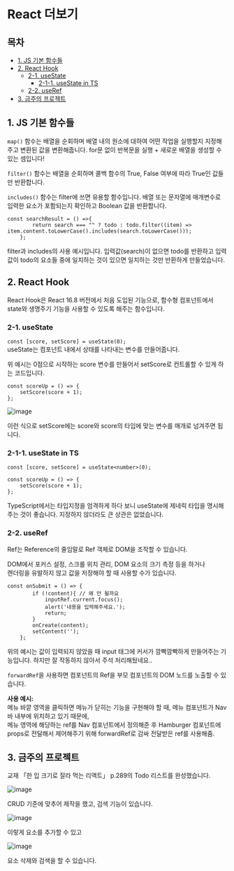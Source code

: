 # React 더보기

## 목차
- [1. JS 기본 함수들](#1-js-기본-함수들)
- [2. React Hook](#2-react-hook)
    - [2-1. useState](#2-1-usestate)
        - [2-1-1. useState in TS](#2-1-1-usestate-in-ts)
    - [2-2. useRef](#2-2-useref)
- [3. 금주의 프로젝트](#3-금주의-프로젝트)

## 1. JS 기본 함수들
`map()` 함수는 배열을 순회하며 배열 내의 원소에 대하여 어떤 작업을 실행할지 지정해주고 변환된 값을 변환해줍니다. for문 없이 반복문을 실행 + 새로운 배열을 생성할 수 있는 셈입니다!

`filter()` 함수는 배열을 순회하며 콜백 함수의 True, False 여부에 따라 True인 값들만 반환합니다.

`includes()` 함수는 filter에 쓰면 유용할 함수입니다. 배열 또는 문자열에 매개변수로 입력한 요소가 포함되는지 확인하고 Boolean 값을 반환합니다.

```
const searchResult = () =>{
        return search === "" ? todo : todo.filter((item) => item.content.toLowerCase().includes(search.toLowerCase()));    
    };
```
filter과 includes의 사용 예시입니다. 입력값(search)이 없으면 todo를 반환하고 입력값이 todo의 요소들 중에 일치하는 것이 있으면 일치하는 것만 반환하게 만들었습니다.

## 2. React Hook
React Hook은 React 16.8 버전에서 처음 도입된 기능으로, 함수형 컴포넌트에서 state와 생명주기 기능을 사용할 수 있도록 해주는 함수입니다.

### 2-1. useState
`const [score, setScore] = useState(0);`\
useState는 컴포넌트 내에서 상태를 나타내는 변수를 만들어줍니다.

위 예시는 0점으로 시작하는 score 변수를 만들어서 setScore로 컨트롤할 수 있게 하는 코드입니다.

```
const scoreUp = () => {
    setScore(score + 1);
};
```
![image](https://github.com/user-attachments/assets/ba0037b4-4430-46c4-b509-930cabb02e4e)

이런 식으로 setScore에는 score와 score의 타입에 맞는 변수를 매개로 넘겨주면 됩니다.

### 2-1-1. useState in TS
```
const [score, setScore] = useState<number>(0);

const scoreUp = () => {
    setScore(score + 1);
};
```
TypeScript에서는 타입지정을 엄격하게 하다 보니 useState에 제네릭 타입을 명시해주는 것이 좋습니다.
지정하지 않더라도 큰 상관은 없었습니다.

### 2-2. useRef
Ref는 Reference의 줄임말로 Ref 객체로 DOM을 조작할 수 있습니다.

DOM에서 포커스 설정, 스크롤 위치 관리, DOM 요소의 크기 측정 등을 하거나\
렌더링을 유발하지 않고 값을 저장해야 할 때 사용할 수가 있습니다.


```
const onSubmit = () => {
        if (!content){ // 왜 안 될까요
            inputRef.current.focus();
            alert('내용을 입력해주세요.');
            return;
        }
        onCreate(content);
        setContent('');
    };
```
위의 예시는 값이 입력되지 않았을 때 input 태그에 커서가 깜빡깜빡하게 만들어주는 기능입니다. 하지만 잘 작동하지 않아서 주석 처리해뒀네요..

`forwardRef`을 사용하면 컴포넌트의 Ref을 부모 컴포넌트의 DOM 노드를 노출할 수 있습니다.

<b>사용 예시:</b>\
메뉴 바깥 영역을 클릭하면 메뉴가 닫히는 기능을 구현해야 할 때,
메뉴 컴포넌트가 Nav바 내부에 위치하고 있기 때문에,\
메뉴 영역에 해당하는 ref를 Nav 컴포넌트에서 정의해준 후 Hamburger 컴포넌트에 props로 전달해서 제어해주기 위해 forwardRef로 감싸 전달받은 ref를 사용해줌.

## 3. 금주의 프로젝트
교재 「한 입 크기로 잘라 먹는 리액트」 p.289의 Todo 리스트를 완성했습니다.

![image](https://github.com/user-attachments/assets/2c4dc1b4-b52d-486e-a409-96e798e306ed)

CRUD 기준에 맞추어 제작을 했고, 검색 기능이 있습니다.

![image](https://github.com/user-attachments/assets/0f7a9a28-88ab-4881-8858-ead970446029)

이렇게 요소를 추가할 수 있고

![image](https://github.com/user-attachments/assets/b177ebef-1b7a-44f6-aea4-14873438e747)

요소 삭제와 검색을 할 수 있습니다.
